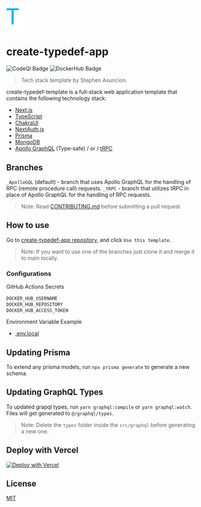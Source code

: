 <img src='./public/assets/images/logo.svg' alt='Next.js Template Logo' width='48px'/>

# create-typedef-app

![CodeQl Badge](https://github.com/stephenasuncionDEV/create-typedef-app/actions/workflows/codeql-analysis.yml/badge.svg) ![DockerHub Badge](https://github.com/stephenasuncionDEV/create-typedef-app/actions/workflows/docker-deployment.yml/badge.svg)

> Tech stack template by Stephen Asuncion.

create-typedef-template is a full-stack web application template that contains the following technology stack:

- [Next.js](https://nextjs.org/)
- [TypeScript](https://typescriptlang.org/)
- [ChakraUI](https://chakra-ui.com/)
- [NextAuth.js](https://next-auth.js.org/)
- [Prisma](https://www.prisma.io/)
- [MongoDB](https://www.mongodb.com/)
- [Apollo GraphQL](https://www.apollographql.com/) (Type-safe) / or / [tRPC](https://trpc.io/) 

## Branches

`_ApolloGQL` (default) - branch that uses Apollo GraphQL for the handling of RPC (remote procedure call) requests.
`_tRPC` - branch that utilizes tRPC in place of Apollo GraphQL for the handling of RPC requests.

> Note: Read [CONTRIBUTING.md](https://github.com/stephenasuncionDEV/create-typedef-app/blob/main/CONTRIBUTING.md) before submitting a pull request.

## How to use

Go to [create-typedef-app repository](https://github.com/stephenasuncionDEV/create-typedef-app), and click `Use this template`.

> Note: If you want to use one of the branches just clone it and merge it to main locally.

### Configurations

GitHub Actions Secrets

```
DOCKER_HUB_USERNAME
DOCKER_HUB_REPOSITORY
DOCKER_HUB_ACCESS_TOKEN
```

Environment Variable Example

- [.env.local](https://github.com/stephenasuncionDEV/create-typedef-app/blob/main/.env.local.example)

## Updating Prisma

To extend any prisma models, run `npx prisma generate` to generate a new schema.

## Updating GraphQL Types

To updated grapql types, run `yarn graphql:compile` or `yarn graphql:watch`. Files will get generated to `@/graphql/types`.

> Note: Delete the `types` folder inside the `src/graphql` before generating a new one.

## Deploy with Vercel

[![Deploy with Vercel](https://vercel.com/button)](https://vercel.com/new/clone?repository-url=https%3A%2F%2Fgithub.com%2FstephenasuncionDEV%2Fcreate-typedef-app&env=APP_NAME,SALT_KEY&envDescription=https%3A%2F%2Fgithub.com%2FstephenasuncionDEV%2Fcreate-typedef-app%2Fblob%2Fmain%2F.env.local.example&project-name=create-typedef-app&repo-name=create-typedef-app&demo-title=create-typedef-app&demo-description=A%20statically%20generated%20template%20for%20my%20go-to%20tech%20stack)

## License

[MIT](https://github.com/stephenasuncionDEV/create-typedef-app/blob/main/LICENSE)